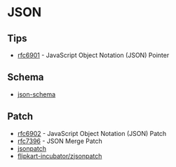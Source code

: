 # JSON

## Tips
* [rfc6901](https://tools.ietf.org/html/rfc6901) - JavaScript Object Notation (JSON) Pointer

## Schema
* [json-schema](http://json-schema.org/)

## Patch
* [rfc6902](https://tools.ietf.org/html/rfc6902) - JavaScript Object Notation (JSON) Patch
* [rfc7396](https://tools.ietf.org/html/rfc7396) - JSON Merge Patch
* [jsonpatch](http://jsonpatch.com/)
* [flipkart-incubator/zjsonpatch](https://github.com/flipkart-incubator/zjsonpatch)
